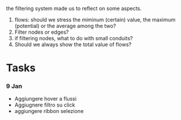 the filtering system made us to reflect on some aspects.

1. flows: should we stress the miminum (certain) value, the maximum (potential) or the average among the two?
2. Filter nodes or edges?
3. if filtering nodes, what to do with small conduits?
4. Should we always show the total value of flows?

# Tasks

### 9 Jan

* Aggiungere hover a flussi
* Aggiugnere filtro su click
* aggiungere ribbon selezione